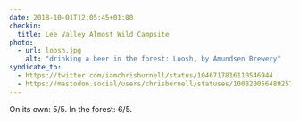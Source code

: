 ```yaml
---
date: 2018-10-01T12:05:45+01:00
checkin:
  title: Lee Valley Almost Wild Campsite
photo:
  - url: loosh.jpg
    alt: "drinking a beer in the forest: Loosh, by Amundsen Brewery"
syndicate_to:
  - https://twitter.com/iamchrisburnell/status/1046717816110546944
  - https://mastodon.social/users/chrisburnell/statuses/100820056489257220
---
```


On its own: 5/5. In the forest: 6/5.
